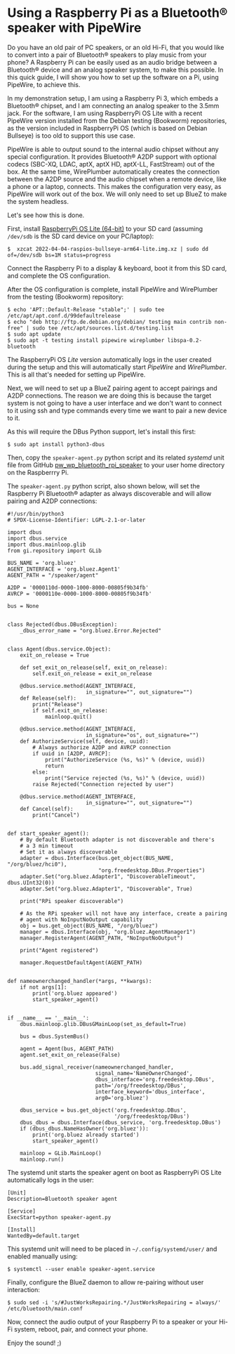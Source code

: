Using a Raspberry Pi as a Bluetooth® speaker with PipeWire
=====================================================

Do you have an old pair of PC speakers, or an old Hi-Fi, that you would like to convert into a pair of Bluetooth® speakers to play music from your phone? A Raspberry Pi can be easily used as an audio bridge between a Bluetooth® device and an analog speaker system, to make this possible. In this quick guide, I will show you how to set up the software on a Pi, using PipeWire, to achieve this.

In my demonstration setup, I am using a Raspberry Pi 3, which embeds a Bluetooth® chipset, and I am connecting an analog speaker to the 3.5mm jack. For the software, I am using RaspberryPi OS Lite with a recent PipeWire version installed from the Debian testing (Bookworm) repositories, as the version included in RaspberryPi OS (which is based on Debian Bullseye) is too old to support this use case.

PipeWire is able to output sound to the internal audio chipset without any special configuration. It provides Bluetooth® A2DP support with optional codecs (SBC-XQ, LDAC, aptX, aptX HD, aptX-LL, FastStream) out of the box. At the same time, WirePlumber automatically creates the connection between the A2DP source and the audio chipset when a remote device, like a phone or a laptop, connects. This makes the configuration very easy, as PipeWire will work out of the box. We will only need to set up BlueZ to make the system headless.

Let's see how this is done.

First, install [RaspberryPi OS Lite (64-bit)](https://www.raspberrypi.com/software/operating-systems/) to your SD card (assuming `/dev/sdb` is the SD card device on your PC/laptop):
```
$  xzcat 2022-04-04-raspios-bullseye-arm64-lite.img.xz | sudo dd of=/dev/sdb bs=1M status=progress
```

Connect the Raspberry Pi to a display & keyboard, boot it from this SD card, and complete the OS configuration.

After the OS configuration is complete, install PipeWire and WirePlumber from the testing (Bookworm) repository:
```
$ echo 'APT::Default-Release "stable";' | sudo tee /etc/apt/apt.conf.d/99defaultrelease
$ echo "deb http://ftp.de.debian.org/debian/ testing main contrib non-free" | sudo tee /etc/apt/sources.list.d/testing.list
$ sudo apt update
$ sudo apt -t testing install pipewire wireplumber libspa-0.2-bluetooth
```

The RaspberryPi OS *Lite* version automatically logs in the user created during the setup and this will automatically start *PipeWire* and *WirePlumber*. This is all that's needed for setting up PipeWire.

Next, we will need to set up a BlueZ pairing agent to accept pairings and A2DP connections. The reason we are doing this is because the target system is not going to have a user interface and we don't want to connect to it using ssh and type commands every time we want to pair a new device to it.

As this will require the DBus Python support, let's install this first:
```
$ sudo apt install python3-dbus
```

Then, copy the `speaker-agent.py` python script and its related *systemd* unit file from GitHub [pw_wp_bluetooth_rpi_speaker](https://github.com/fdanis-oss/pw_wp_bluetooth_rpi_speaker) to your user home directory on the Raspberrry Pi.

The `speaker-agent.py` python script, also shown below, will set the Raspberry Pi Bluetooth® adapter as always discoverable and will allow pairing and A2DP connections:
```
#!/usr/bin/python3
# SPDX-License-Identifier: LGPL-2.1-or-later

import dbus
import dbus.service
import dbus.mainloop.glib
from gi.repository import GLib

BUS_NAME = 'org.bluez'
AGENT_INTERFACE = 'org.bluez.Agent1'
AGENT_PATH = "/speaker/agent"

A2DP = '0000110d-0000-1000-8000-00805f9b34fb'
AVRCP = '0000110e-0000-1000-8000-00805f9b34fb'

bus = None


class Rejected(dbus.DBusException):
    _dbus_error_name = "org.bluez.Error.Rejected"


class Agent(dbus.service.Object):
    exit_on_release = True

    def set_exit_on_release(self, exit_on_release):
        self.exit_on_release = exit_on_release

    @dbus.service.method(AGENT_INTERFACE,
                         in_signature="", out_signature="")
    def Release(self):
        print("Release")
        if self.exit_on_release:
            mainloop.quit()

    @dbus.service.method(AGENT_INTERFACE,
                         in_signature="os", out_signature="")
    def AuthorizeService(self, device, uuid):
        # Always authorize A2DP and AVRCP connection
        if uuid in [A2DP, AVRCP]:
            print("AuthorizeService (%s, %s)" % (device, uuid))
            return
        else:
            print("Service rejected (%s, %s)" % (device, uuid))
        raise Rejected("Connection rejected by user")

    @dbus.service.method(AGENT_INTERFACE,
                         in_signature="", out_signature="")
    def Cancel(self):
        print("Cancel")


def start_speaker_agent():
    # By default Bluetooth adapter is not discoverable and there's
    # a 3 min timeout
    # Set it as always discoverable
    adapter = dbus.Interface(bus.get_object(BUS_NAME, "/org/bluez/hci0"),
                             "org.freedesktop.DBus.Properties")
    adapter.Set("org.bluez.Adapter1", "DiscoverableTimeout", dbus.UInt32(0))
    adapter.Set("org.bluez.Adapter1", "Discoverable", True)

    print("RPi speaker discoverable")

    # As the RPi speaker will not have any interface, create a pairing
    # agent with NoInputNoOutput capability
    obj = bus.get_object(BUS_NAME, "/org/bluez")
    manager = dbus.Interface(obj, "org.bluez.AgentManager1")
    manager.RegisterAgent(AGENT_PATH, "NoInputNoOutput")

    print("Agent registered")

    manager.RequestDefaultAgent(AGENT_PATH)


def nameownerchanged_handler(*args, **kwargs):
    if not args[1]:
        print('org.bluez appeared')
        start_speaker_agent()


if __name__ == '__main__':
    dbus.mainloop.glib.DBusGMainLoop(set_as_default=True)

    bus = dbus.SystemBus()

    agent = Agent(bus, AGENT_PATH)
    agent.set_exit_on_release(False)

    bus.add_signal_receiver(nameownerchanged_handler,
                            signal_name='NameOwnerChanged',
                            dbus_interface='org.freedesktop.DBus',
                            path='/org/freedesktop/DBus',
                            interface_keyword='dbus_interface',
                            arg0='org.bluez')

    dbus_service = bus.get_object('org.freedesktop.DBus',
                                  '/org/freedesktop/DBus')
    dbus_dbus = dbus.Interface(dbus_service, 'org.freedesktop.DBus')
    if (dbus_dbus.NameHasOwner('org.bluez')):
        print('org.bluez already started')
        start_speaker_agent()

    mainloop = GLib.MainLoop()
    mainloop.run()
```

The systemd unit starts the speaker agent on boot as RaspberryPi OS Lite automatically logs in the user:
```
[Unit]
Description=Bluetooth speaker agent

[Service]
ExecStart=python speaker-agent.py

[Install]
WantedBy=default.target
```

This systemd unit will need to be placed in `~/.config/systemd/user/` and enabled manually using:
```
$ systemctl --user enable speaker-agent.service
```

Finally, configure the BlueZ daemon to allow re-pairing without user interaction:
```
$ sudo sed -i 's/#JustWorksRepairing.*/JustWorksRepairing = always/' /etc/bluetooth/main.conf
```

Now, connect the audio output of your Raspberry Pi to a speaker or your Hi-Fi system, reboot, pair, and connect your phone.

Enjoy the sound! ;)

